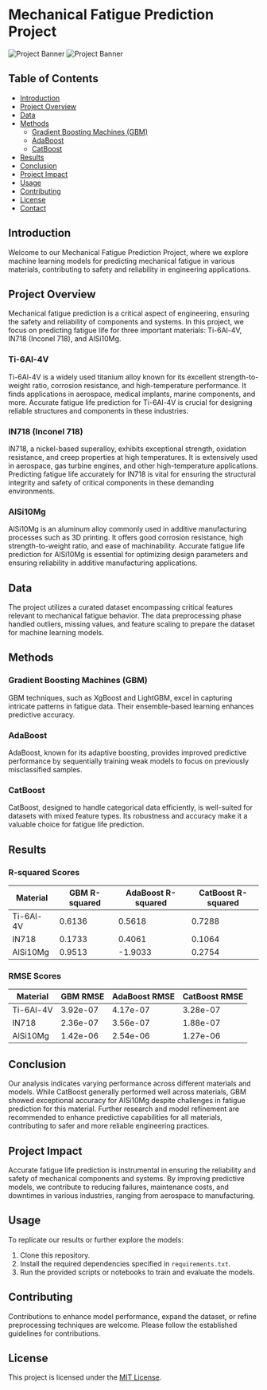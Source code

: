 # Mechanical Fatigue Prediction Project

![Project Banner](https://yasincapar.com/wp-content/uploads/2021/05/Pic-2-1140x646.png)
![Project Banner](https://encrypted-tbn0.gstatic.com/images?q=tbn:ANd9GcQyFX3ztTKjWSp2bwG480jCCT37_3iSxdoYdWaGbx8ybw&s)



## Table of Contents
- [Introduction](#introduction)
- [Project Overview](#project-overview)
- [Data](#data)
- [Methods](#methods)
  - [Gradient Boosting Machines (GBM)](#gradient-boosting-machines-gbm)
  - [AdaBoost](#adaboost)
  - [CatBoost](#catboost)
- [Results](#results)
- [Conclusion](#conclusion)
- [Project Impact](#project-impact)
- [Usage](#usage)
- [Contributing](#contributing)
- [License](#license)
- [Contact](#contact)

## Introduction
Welcome to our Mechanical Fatigue Prediction Project, where we explore machine learning models for predicting mechanical fatigue in various materials, contributing to safety and reliability in engineering applications.

## Project Overview
Mechanical fatigue prediction is a critical aspect of engineering, ensuring the safety and reliability of components and systems. In this project, we focus on predicting fatigue life for three important materials: Ti-6Al-4V, IN718 (Inconel 718), and AlSi10Mg.

### Ti-6Al-4V
Ti-6Al-4V is a widely used titanium alloy known for its excellent strength-to-weight ratio, corrosion resistance, and high-temperature performance. It finds applications in aerospace, medical implants, marine components, and more. Accurate fatigue life prediction for Ti-6Al-4V is crucial for designing reliable structures and components in these industries.

### IN718 (Inconel 718)
IN718, a nickel-based superalloy, exhibits exceptional strength, oxidation resistance, and creep properties at high temperatures. It is extensively used in aerospace, gas turbine engines, and other high-temperature applications. Predicting fatigue life accurately for IN718 is vital for ensuring the structural integrity and safety of critical components in these demanding environments.

### AlSi10Mg
AlSi10Mg is an aluminum alloy commonly used in additive manufacturing processes such as 3D printing. It offers good corrosion resistance, high strength-to-weight ratio, and ease of machinability. Accurate fatigue life prediction for AlSi10Mg is essential for optimizing design parameters and ensuring reliability in additive manufacturing applications.

## Data
The project utilizes a curated dataset encompassing critical features relevant to mechanical fatigue behavior. The data preprocessing phase handled outliers, missing values, and feature scaling to prepare the dataset for machine learning models.

## Methods
### Gradient Boosting Machines (GBM)
GBM techniques, such as XgBoost and LightGBM, excel in capturing intricate patterns in fatigue data. Their ensemble-based learning enhances predictive accuracy.

### AdaBoost
AdaBoost, known for its adaptive boosting, provides improved predictive performance by sequentially training weak models to focus on previously misclassified samples.

### CatBoost
CatBoost, designed to handle categorical data efficiently, is well-suited for datasets with mixed feature types. Its robustness and accuracy make it a valuable choice for fatigue life prediction.

## Results
### R-squared Scores
| Material     | GBM R-squared | AdaBoost R-squared | CatBoost R-squared |
|--------------|---------------|--------------------|--------------------|
| Ti-6Al-4V    | 0.6136        | 0.5618             | 0.7288             |
| IN718        | 0.1733        | 0.4061             | 0.1064             |
| AlSi10Mg     | 0.9513        | -1.9033            | 0.2754             |

### RMSE Scores
| Material     | GBM RMSE      | AdaBoost RMSE      | CatBoost RMSE      |
|--------------|---------------|--------------------|--------------------|
| Ti-6Al-4V    | 3.92e-07      | 4.17e-07           | 3.28e-07           |
| IN718        | 2.36e-07      | 3.56e-07           | 1.88e-07           |
| AlSi10Mg     | 1.42e-06      | 2.54e-06           | 1.27e-06           |

## Conclusion
Our analysis indicates varying performance across different materials and models. While CatBoost generally performed well across materials, GBM showed exceptional accuracy for AlSi10Mg despite challenges in fatigue prediction for this material. Further research and model refinement are recommended to enhance predictive capabilities for all materials, contributing to safer and more reliable engineering practices.

## Project Impact
Accurate fatigue life prediction is instrumental in ensuring the reliability and safety of mechanical components and systems. By improving predictive models, we contribute to reducing failures, maintenance costs, and downtimes in various industries, ranging from aerospace to manufacturing.

## Usage
To replicate our results or further explore the models:
1. Clone this repository.
2. Install the required dependencies specified in `requirements.txt`.
3. Run the provided scripts or notebooks to train and evaluate the models.

## Contributing
Contributions to enhance model performance, expand the dataset, or refine preprocessing techniques are welcome. Please follow the established guidelines for contributions.

## License
This project is licensed under the [MIT License](LICENSE).


